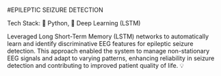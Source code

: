 #EPILEPTIC SEIZURE DETECTION

Tech Stack: 🐍 Python, 🧠 Deep Learning (LSTM)

Leveraged Long Short-Term Memory (LSTM) networks to automatically learn and identify discriminative EEG features for epileptic seizure detection. This approach enabled the system to manage non-stationary 
EEG signals and adapt to varying patterns, enhancing reliability in seizure detection and contributing to improved patient quality of life. 💡
